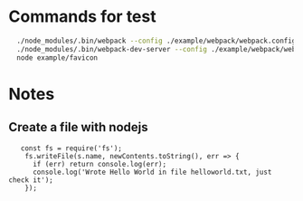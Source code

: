 # Commands for test

```bash
  ./node_modules/.bin/webpack --config ./example/webpack/webpack.config.js
  ./node_modules/.bin/webpack-dev-server --config ./example/webpack/webpack.config.js
  node example/favicon
```

# Notes

## Create a file with nodejs

```node
   const fs = require('fs');
    fs.writeFile(s.name, newContents.toString(), err => {
      if (err) return console.log(err);
      console.log('Wrote Hello World in file helloworld.txt, just check it');
    });
```
